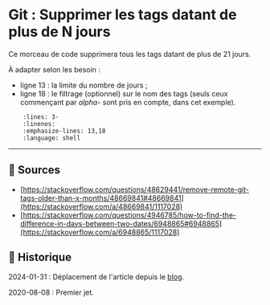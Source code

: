 # Git : Supprimer les tags datant de plus de N jours

Ce morceau de code supprimera tous les tags datant de plus de 21 jours.

À adapter selon les besoin :

- ligne 13 : la limite du nombre de jours ;
- ligne 18 : le filtrage (optionnel) sur le nom des tags (seuls ceux commençant par *alpha-* sont pris en compte, dans cet exemple).

```{literalinclude} snippets/git-supprimer-les-tags-datant-de-plus-de-njours.sh
    :lines: 3-
    :linenos:
    :emphasize-lines: 13,18
    :language: shell
```

---

## 🎣 Sources

- [https://stackoverflow.com/questions/48629441/remove-remote-git-tags-older-than-x-months/48669841#48669841](https://stackoverflow.com/a/48669841/1117028)
- [https://stackoverflow.com/questions/4946785/how-to-find-the-difference-in-days-between-two-dates/6948865#6948865](https://stackoverflow.com/a/6948865/1117028)

## 📜 Historique

2024-01-31
: Déplacement de l'article depuis le [blog](https://www.tiger-222.fr/?d=2020/08/03/11/02/46-git-supprimer-les-tags-datant-de-plus-de-n-jours).

2020-08-08
: Premier jet.
